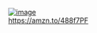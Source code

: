 [![image](https://github.com/user-attachments/assets/ff1933e8-370c-4b14-832c-29a81db63caf)](https://amzn.to/488f7PF)  
https://amzn.to/488f7PF  

